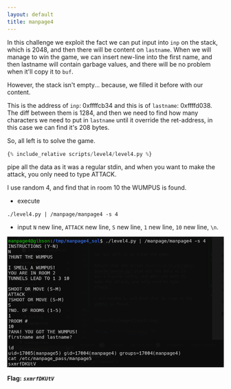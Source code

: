 ```yaml
---
layout: default
title: manpage4
---
```




In this challenge we exploit the fact we can put input into `inp` on the stack, which is 2048, and then there will be content on `lastname`.
When we will manage to win the game, we can insert new-line into the first name, and then lastname will contain garbage values, and there will be no problem when it'll copy it to `buf`.

However, the stack isn't empty... because, we filled it before with our content.

This is the address of `inp`: 0xffffcb34 and this is of `lastname`: 0xffffd038.
The diff between them is 1284, and then we need to find how many characters we need to put in `lastname` until it override the ret-address, in this case we can find it's 208 bytes.

So, all left is to solve the game.

```py
{% include_relative scripts/level4/level4.py %}
```
 pipe all the data as it was a regular stdin, and when you want to make the attack, you only need to type ATTACK.

I use random 4, and find that in room 10 the WUMPUS is found.

* execute 
```
./level4.py | /manpage/manpage4 -s 4
```
* input `N` new line, `ATTACK` new line, `S` new line, `1` new line, `10` new line, `\n`.


![image](./images/level4.png)

**Flag:** ***`sxmrfDKUtV`*** 
